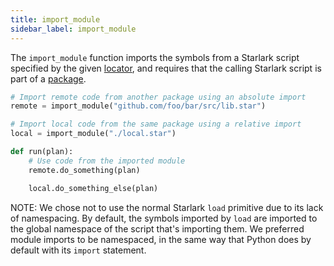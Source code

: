 ```yaml
---
title: import_module
sidebar_label: import_module
---
```


The `import_module` function imports the symbols from a Starlark script specified by the given [locator][locators-reference], and requires that the calling Starlark script is part of a [package][packages-reference].

```python
# Import remote code from another package using an absolute import
remote = import_module("github.com/foo/bar/src/lib.star")

# Import local code from the same package using a relative import
local = import_module("./local.star")

def run(plan):
    # Use code from the imported module
    remote.do_something(plan)

    local.do_something_else(plan)
```

NOTE: We chose not to use the normal Starlark `load` primitive due to its lack of namespacing. By default, the symbols imported by `load` are imported to the global namespace of the script that's importing them. We preferred module imports to be namespaced, in the same way that Python does by default with its `import` statement.


<!--------------- ONLY LINKS BELOW THIS POINT ---------------------->
[packages-reference]: ../concepts-reference/packages.md
[locators-reference]: ../concepts-reference/locators.md
